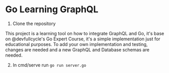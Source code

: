 # Go Learning GraphQL

1. Clone the repository

This project is a learning tool on how to integrate GraphQL and Go, it's base on @devfullcycle's Go Expert Course, it's a simple implementation just for educational purposes. To add your own implementation and testing, changes are needed and a new GraphQL and Database schemas are needed.

2. In cmd/serve run ```go run server.go``` 